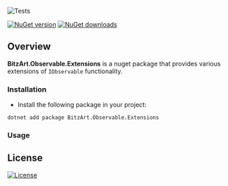 ![Tests](https://github.com/BitzArt/Observable.Extensions/actions/workflows/Tests.yml/badge.svg)

[![NuGet version](https://img.shields.io/nuget/v/BitzArt.Observable.Extensions.svg)](https://www.nuget.org/packages/BitzArt.Observable.Extensions/)
[![NuGet downloads](https://img.shields.io/nuget/dt/BitzArt.Observable.Extensions.svg)](https://www.nuget.org/packages/BitzArt.Observable.Extensions/)

## Overview

**BitzArt.Observable.Extensions** is a nuget package that provides various extensions of `IObservable` functionality.

### Installation

- Install the following package in your project:

```
dotnet add package BitzArt.Observable.Extensions
```

### Usage


## License

[![License](https://img.shields.io/badge/mit-%230072C6?style=for-the-badge)](https://github.com/BitzArt/Observable.Extensions/blob/main/LICENSE)
